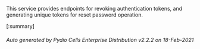 






This service provides endpoints for revoking authentication tokens, and generating unique tokens for reset password operation.

[:summary]

###### Auto generated by Pydio Cells Enterprise Distribution v2.2.2 on 18-Feb-2021
